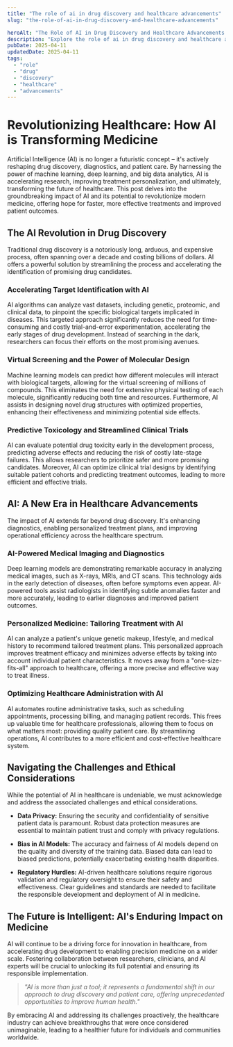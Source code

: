 ```yaml
---
title: "The role of ai in drug discovery and healthcare advancements"
slug: "the-role-of-ai-in-drug-discovery-and-healthcare-advancements"

heroAlt: "The Role of AI in Drug Discovery and Healthcare Advancements visual cover image"
description: "Explore the role of ai in drug discovery and healthcare advancements in this detailed guide, offering insights, strategies, and practical tips to enhance your understanding and application of the topic."
pubDate: 2025-04-11
updatedDate: 2025-04-11
tags:
  - "role"
  - "drug"
  - "discovery"
  - "healthcare"
  - "advancements"
---
```


# Revolutionizing Healthcare: How AI is Transforming Medicine

Artificial Intelligence (AI) is no longer a futuristic concept – it's actively reshaping drug discovery, diagnostics, and patient care. By harnessing the power of machine learning, deep learning, and big data analytics, AI is accelerating research, improving treatment personalization, and ultimately, transforming the future of healthcare. This post delves into the groundbreaking impact of AI and its potential to revolutionize modern medicine, offering hope for faster, more effective treatments and improved patient outcomes.

## The AI Revolution in Drug Discovery

Traditional drug discovery is a notoriously long, arduous, and expensive process, often spanning over a decade and costing billions of dollars. AI offers a powerful solution by streamlining the process and accelerating the identification of promising drug candidates.

### Accelerating Target Identification with AI

AI algorithms can analyze vast datasets, including genetic, proteomic, and clinical data, to pinpoint the specific biological targets implicated in diseases. This targeted approach significantly reduces the need for time-consuming and costly trial-and-error experimentation, accelerating the early stages of drug development. Instead of searching in the dark, researchers can focus their efforts on the most promising avenues.

### Virtual Screening and the Power of Molecular Design

Machine learning models can predict how different molecules will interact with biological targets, allowing for the virtual screening of millions of compounds. This eliminates the need for extensive physical testing of each molecule, significantly reducing both time and resources. Furthermore, AI assists in designing novel drug structures with optimized properties, enhancing their effectiveness and minimizing potential side effects.

### Predictive Toxicology and Streamlined Clinical Trials

AI can evaluate potential drug toxicity early in the development process, predicting adverse effects and reducing the risk of costly late-stage failures. This allows researchers to prioritize safer and more promising candidates. Moreover, AI can optimize clinical trial designs by identifying suitable patient cohorts and predicting treatment outcomes, leading to more efficient and effective trials.

## AI: A New Era in Healthcare Advancements

The impact of AI extends far beyond drug discovery. It's enhancing diagnostics, enabling personalized treatment plans, and improving operational efficiency across the healthcare spectrum.

### AI-Powered Medical Imaging and Diagnostics

Deep learning models are demonstrating remarkable accuracy in analyzing medical images, such as X-rays, MRIs, and CT scans. This technology aids in the early detection of diseases, often before symptoms even appear. AI-powered tools assist radiologists in identifying subtle anomalies faster and more accurately, leading to earlier diagnoses and improved patient outcomes.

### Personalized Medicine: Tailoring Treatment with AI

AI can analyze a patient's unique genetic makeup, lifestyle, and medical history to recommend tailored treatment plans. This personalized approach improves treatment efficacy and minimizes adverse effects by taking into account individual patient characteristics. It moves away from a "one-size-fits-all" approach to healthcare, offering a more precise and effective way to treat illness.

### Optimizing Healthcare Administration with AI

AI automates routine administrative tasks, such as scheduling appointments, processing billing, and managing patient records. This frees up valuable time for healthcare professionals, allowing them to focus on what matters most: providing quality patient care. By streamlining operations, AI contributes to a more efficient and cost-effective healthcare system.

## Navigating the Challenges and Ethical Considerations

While the potential of AI in healthcare is undeniable, we must acknowledge and address the associated challenges and ethical considerations.

- **Data Privacy:** Ensuring the security and confidentiality of sensitive patient data is paramount. Robust data protection measures are essential to maintain patient trust and comply with privacy regulations.

- **Bias in AI Models:** The accuracy and fairness of AI models depend on the quality and diversity of the training data. Biased data can lead to biased predictions, potentially exacerbating existing health disparities.

- **Regulatory Hurdles:** AI-driven healthcare solutions require rigorous validation and regulatory oversight to ensure their safety and effectiveness. Clear guidelines and standards are needed to facilitate the responsible development and deployment of AI in medicine.

## The Future is Intelligent: AI's Enduring Impact on Medicine

AI will continue to be a driving force for innovation in healthcare, from accelerating drug development to enabling precision medicine on a wider scale. Fostering collaboration between researchers, clinicians, and AI experts will be crucial to unlocking its full potential and ensuring its responsible implementation.

> _"AI is more than just a tool; it represents a fundamental shift in our approach to drug discovery and patient care, offering unprecedented opportunities to improve human health."_

By embracing AI and addressing its challenges proactively, the healthcare industry can achieve breakthroughs that were once considered unimaginable, leading to a healthier future for individuals and communities worldwide.

